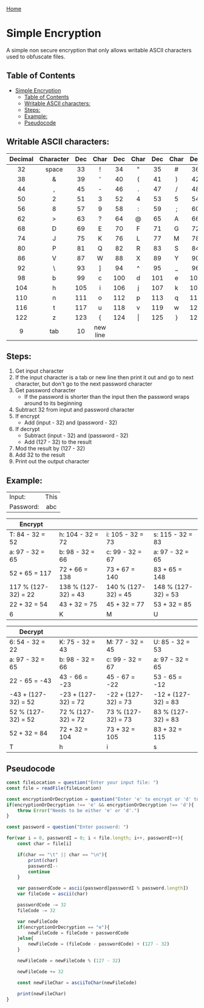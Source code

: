 [Home](./README.md)

# Simple Encryption

A simple non secure encryption that only allows writable ASCII characters used to obfuscate files.

## Table of Contents
<!-- TOC -->

- [Simple Encryption](#simple-encryption)
  - [Table of Contents](#table-of-contents)
  - [Writable ASCII characters:](#writable-ascii-characters)
  - [Steps:](#steps)
  - [Example:](#example)
  - [Pseudocode](#pseudocode)

<!-- /TOC -->

## Writable ASCII characters:

|Decimal| Character |Dec|Char|Dec|Char|Dec|Char|Dec|Char|Dec|Char|
|:-:|:-:|:-:|:-:|:-:|:-:|:-:|:-:|:-:|:-:|:-:|:-:|
| 32 |  space  |33 |    !    |34 |    "    |35 |    #    |36 |    $    |37 |    %    |
| 38 |    &    |39 |    '    |40 |    (    |41 |    )    |42 |    *    |43 |    +    |
| 44 |    ,    |45 |    -    |46 |    .    |47 |    /    |48 |    0    |49 |    1    |
| 50 |    2    |51 |    3    |52 |    4    |53 |    5    |54 |    6    |55 |    7    |
| 56 |    8    |57 |    9    |58 |    :    |59 |    ;    |60 |    <    |61 |    =    |
| 62 |    >    |63 |    ?    |64 |    @    |65 |    A    |66 |    B    |67 |    C    |
| 68 |    D    |69 |    E    |70 |    F    |71 |    G    |72 |    H    |73 |    I    |
| 74 |    J    |75 |    K    |76 |    L    |77 |    M    |78 |    N    |79 |    O    | 
| 80 |    P    |81 |    Q    |82 |    R    |83 |    S    |84 |    T    |85 |    U    |
| 86 |    V    |87 |    W    |88 |    X    |89 |    Y    |90 |    Z    |91 |    [    |
| 92 |    \    |93 |    ]    |94 |    ^    |95 |    _    |96 |    `    |97 |    a    |
| 98 |    b    |99 |    c    |100 |   d    |101 |   e    |102 |   f    |103 |   g    |
| 104 |   h    |105 |   i    |106 |   j    |107 |   k    |108 |   l    |109 |   m    |
| 110 |   n    |111 |   o    |112 |   p    |113 |   q    |114 |   r    |115 |   s    |
| 116 |   t    |117 |   u    |118 |   v    |119 |   w    |120 |   x    |121 |   y    |
| 122 |   z    |123 |   {    |124 |  \|    |125 |   }    |126 |   ~    |
| 9 | tab | 10 | new line |

## Steps:
1. Get input character
1. If the input character is a tab or new line then print it out and go to next character, but don't go to the next password character
1. Get password character
    - If the password is shorter than the input then the password wraps around to its beginning
1. Subtract 32 from input and password character
1. If encrypt
    - Add (input - 32) and (password - 32)
1. If decrypt
    - Subtract (input - 32) and (password - 32)
    - Add (127 - 32) to the result
1. Mod the result by (127 - 32)
1. Add 32 to the result
1. Print out the output character

## Example:

| | |
|:-|:-:|
|Input:| This |
|Password:| abc |


|Encrypt| | | |
|-|-|-|-|
| T: 84 - 32 = 52 | h: 104 - 32 = 72 | i: 105 - 32 = 73 | s: 115 - 32 = 83 |
| a: 97 - 32 = 65 | b: 98  - 32 = 66 | c: 99  - 32 = 67 | a: 97  - 32 = 65 | 
| 52 + 65 = 117   | 72 + 66 = 138    | 73 + 67 = 140    | 83 + 65 = 148    |
|117 % (127-32) = 22|138 % (127-32) = 43 |140 % (127-32) = 45 |148 % (127-32) = 53|
| 22 + 32 = 54 | 43 + 32 = 75 | 45 + 32 = 77 | 53 + 32 = 85 |
| 6 | K | M | U |


|Decrypt| | | |
|-|-|-|-|
| 6: 54 - 32 = 22 | K: 75 - 32 = 43 | M: 77 - 32 = 45 | U: 85 - 32 = 53 |
| a: 97 - 32 = 65 | b: 98  - 32 = 66 | c: 99  - 32 = 67 | a: 97  - 32 = 65 | 
| 22 - 65 = -43   | 43 - 66 = -23    | 45 - 67 = -22    | 53 - 65 = -12    |
| -43 + (127-32) = 52 | -23 + (127-32) = 72 | -22 + (127-32) = 73 | -12 + (127-32) = 83 |
|52 % (127-32) = 52|72 % (127-32) = 72 |73 % (127-32) = 73 |83 % (127-32) = 83|
| 52 + 32 = 84 | 72 + 32 = 104 | 73 + 32 = 105 | 83 + 32 = 115 |
| T | h | i | s |

## Pseudocode

```javascript
const fileLocation = question("Enter your input file: ")
const file = readFile(fileLocation)

const encryptionOrDecryption = question("Enter 'e' to encrypt or 'd' to decrypt: ")
if(encryptionOrDecryption !== 'e' && encryptionOrDecryption !== 'd'){
    throw Error("Needs to be either 'e' or 'd'.")
}

const password = question("Enter password: ")

for(var i = 0, passwordI = 0; i < file.length; i++, passwordI++){
    const char = file[i]

    if(char == "\t" || char == "\n"){
        print(char)
        passwordI--
        continue
    }

    var passwordCode = ascii(password[passwordI % password.length])
    var fileCode = ascii(char)

    passwordCode -= 32
    fileCode -= 32

    var newFileCode
    if(encryptionOrDecryption == "e"){
        newFileCode = fileCode + passwordCode
    }else{
        newFileCode = (fileCode - passwordCode) + (127 - 32)
    }

    newFileCode = newFileCode % (127 - 32)

    newFileCode += 32

    const newFileChar = asciiToChar(newFileCode)

    print(newFileChar)
}

```